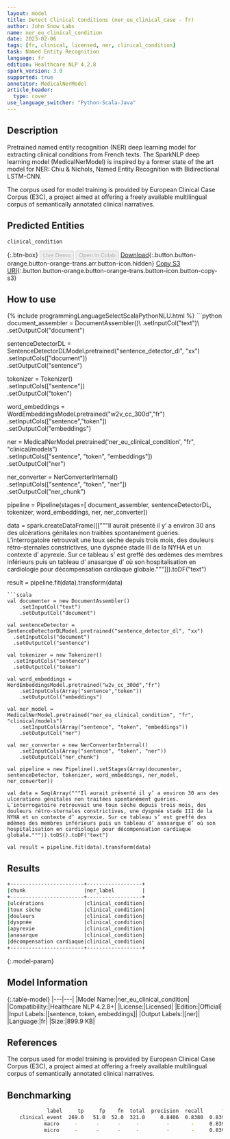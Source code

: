 ```yaml
---
layout: model
title: Detect Clinical Conditions (ner_eu_clinical_case - fr)
author: John Snow Labs
name: ner_eu_clinical_condition
date: 2023-02-06
tags: [fr, clinical, licensed, ner, clinical_condition]
task: Named Entity Recognition
language: fr
edition: Healthcare NLP 4.2.8
spark_version: 3.0
supported: true
annotator: MedicalNerModel
article_header:
  type: cover
use_language_switcher: "Python-Scala-Java"
---
```


## Description

Pretrained named entity recognition (NER) deep learning model for extracting clinical conditions from French texts. The SparkNLP deep learning model (MedicalNerModel) is inspired by a former state of the art model for NER: Chiu & Nichols, Named Entity Recognition with Bidirectional LSTM-CNN.

The corpus used for model training is provided by European Clinical Case Corpus (E3C), a project aimed at offering a freely available multilingual corpus of semantically annotated clinical narratives.

## Predicted Entities

`clinical_condition`

{:.btn-box}
<button class="button button-orange" disabled>Live Demo</button>
<button class="button button-orange" disabled>Open in Colab</button>
[Download](https://s3.amazonaws.com/auxdata.johnsnowlabs.com/clinical/models/ner_eu_clinical_condition_fr_4.2.8_3.0_1675725809666.zip){:.button.button-orange.button-orange-trans.arr.button-icon.hidden}
[Copy S3 URI](s3://auxdata.johnsnowlabs.com/clinical/models/ner_eu_clinical_condition_fr_4.2.8_3.0_1675725809666.zip){:.button.button-orange.button-orange-trans.button-icon.button-copy-s3}

## How to use



<div class="tabs-box" markdown="1">
{% include programmingLanguageSelectScalaPythonNLU.html %}
```python
document_assembler = DocumentAssembler()\
	.setInputCol("text")\
	.setOutputCol("document")
 
sentenceDetectorDL = SentenceDetectorDLModel.pretrained("sentence_detector_dl", "xx")\
	.setInputCols(["document"])\
	.setOutputCol("sentence")

tokenizer = Tokenizer()\
	.setInputCols(["sentence"])\
	.setOutputCol("token")

word_embeddings = WordEmbeddingsModel.pretrained("w2v_cc_300d","fr")\
	.setInputCols(["sentence","token"])\
	.setOutputCol("embeddings")

ner = MedicalNerModel.pretrained('ner_eu_clinical_condition', "fr", "clinical/models") \
	.setInputCols(["sentence", "token", "embeddings"]) \
	.setOutputCol("ner")
 
ner_converter = NerConverterInternal()\
	.setInputCols(["sentence", "token", "ner"])\
	.setOutputCol("ner_chunk")

pipeline = Pipeline(stages=[
	document_assembler,
	sentenceDetectorDL,
	tokenizer,
	word_embeddings,
	ner,
	ner_converter])

data = spark.createDataFrame([["""Il aurait présenté il y’ a environ 30 ans des ulcérations génitales non traitées spontanément guéries. L’interrogatoire retrouvait une toux sèche depuis trois mois, des douleurs rétro-sternales constrictives, une dyspnée stade III de la NYHA et un contexte d’ apyrexie. Sur ce tableau s’ est greffé des œdèmes des membres inférieurs puis un tableau d’ anasarque d’ où son hospitalisation en cardiologie pour décompensation cardiaque globale."""]]).toDF("text")

result = pipeline.fit(data).transform(data)
```
```scala
val documenter = new DocumentAssembler() 
    .setInputCol("text") 
    .setOutputCol("document")

val sentenceDetector = SentenceDetectorDLModel.pretrained("sentence_detector_dl", "xx")
  .setInputCols("document")
  .setOutputCol("sentence")

val tokenizer = new Tokenizer()
  .setInputCols("sentence")
  .setOutputCol("token")

val word_embeddings = WordEmbeddingsModel.pretrained("w2v_cc_300d","fr")
	.setInputCols(Array("sentence","token"))
	.setOutputCol("embeddings")

val ner_model = MedicalNerModel.pretrained("ner_eu_clinical_condition", "fr", "clinical/models")
    .setInputCols(Array("sentence", "token", "embeddings"))
    .setOutputCol("ner")

val ner_converter = new NerConverterInternal()
    .setInputCols(Array("sentence", "token", "ner"))
    .setOutputCol("ner_chunk")

val pipeline = new Pipeline().setStages(Array(documenter, sentenceDetector, tokenizer, word_embeddings, ner_model, ner_converter))

val data = Seq(Array("""Il aurait présenté il y’ a environ 30 ans des ulcérations génitales non traitées spontanément guéries. L’interrogatoire retrouvait une toux sèche depuis trois mois, des douleurs rétro-sternales constrictives, une dyspnée stade III de la NYHA et un contexte d’ apyrexie. Sur ce tableau s’ est greffé des œdèmes des membres inférieurs puis un tableau d’ anasarque d’ où son hospitalisation en cardiologie pour décompensation cardiaque globale.""")).toDS().toDF("text")

val result = pipeline.fit(data).transform(data)
```
</div>

## Results

```bash
+------------------------+------------------+
|chunk                   |ner_label         |
+------------------------+------------------+
|ulcérations             |clinical_condition|
|toux sèche              |clinical_condition|
|douleurs                |clinical_condition|
|dyspnée                 |clinical_condition|
|apyrexie                |clinical_condition|
|anasarque               |clinical_condition|
|décompensation cardiaque|clinical_condition|
+------------------------+------------------+
```

{:.model-param}
## Model Information

{:.table-model}
|---|---|
|Model Name:|ner_eu_clinical_condition|
|Compatibility:|Healthcare NLP 4.2.8+|
|License:|Licensed|
|Edition:|Official|
|Input Labels:|[sentence, token, embeddings]|
|Output Labels:|[ner]|
|Language:|fr|
|Size:|899.9 KB|

## References

The corpus used for model training is provided by European Clinical Case Corpus (E3C), a project aimed at offering a freely available multilingual corpus of semantically annotated clinical narratives.

## Benchmarking

```bash
             label     tp     fp    fn  total  precision  recall      f1
    clinical_event  269.0   51.0  52.0  321.0     0.8406  0.8380  0.8393
            macro     -      -      -     -         -       -     0.8393
            micro     -      -      -     -         -       -     0.8393
```